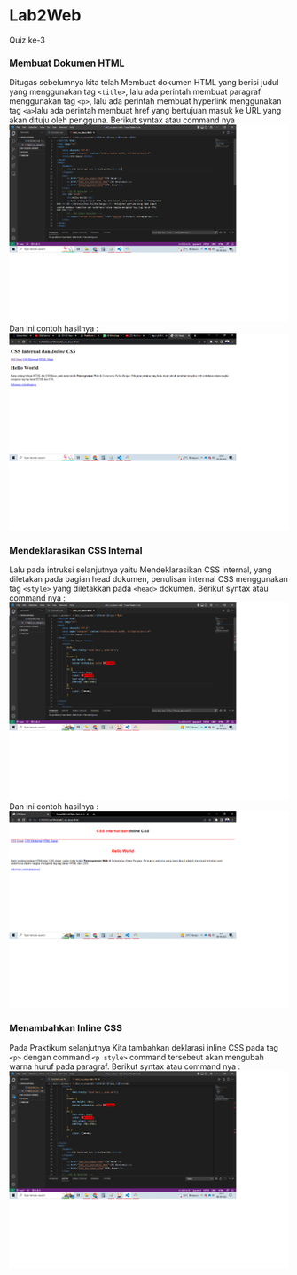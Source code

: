 # Lab2Web
Quiz ke-3


### Membuat Dokumen HTML
Ditugas sebelumnya kita telah Membuat dokumen HTML yang berisi judul yang menggunakan tag `<title>`, lalu ada perintah membuat paragraf menggunakan tag `<p>`, lalu ada perintah membuat hyperlink menggunakan tag `<a>`lalu ada perintah membuat href yang bertujuan masuk ke URL yang akan dituju oleh pengguna. Berikut syntax atau command nya :
![Gambar 1](screenshoot/ss01.png)
Dan ini contoh hasilnya :
![Gambar 2](screenshoot/ss1.png)

### Mendeklarasikan CSS Internal
Lalu pada intruksi selanjutnya yaitu Mendeklarasikan CSS internal, yang diletakan pada bagian head dokumen, penulisan internal CSS menggunakan tag `<style>` yang diletakkan pada `<head>` dokumen. Berikut syntax atau command nya :
![Gambar 3](screenshoot/ss02.png)
Dan ini contoh hasilnya :
![Gambar 4](screenshoot/ss2.png)

### Menambahkan Inline CSS
Pada Praktikum selanjutnya Kita tambahkan deklarasi inline CSS pada tag `<p>` dengan command `<p style>` command tersebeut akan mengubah warna huruf pada paragraf. Berikut syntax atau command nya :
![Gambar 5](screenshoot/ss03.png)
